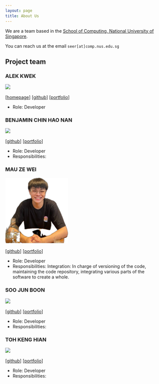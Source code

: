 ```yaml
---
layout: page
title: About Us
---
```


We are a team based in the [School of Computing, National University of Singapore](https://www.comp.nus.edu.sg).

You can reach us at the email `seer[at]comp.nus.edu.sg`

## Project team

### ALEK KWEK

<img src="images/johndoe.png" width="200px">

[[homepage](http://www.comp.nus.edu.sg/~damithch)]
[[github](https://github.com/AlekKwek18)]
[[portfolio](team/johndoe.md)]

* Role: Developer

### BENJAMIN CHIN HAO NAN

<img src="images/johndoe.png" width="200px">

[[github](https://github.com/Quasant)]
[[portfolio](team/johndoe.md)]

* Role: Developer
* Responsibilities: 

### MAU ZE WEI

<img src="images/wassilililily.png" width="200px">

[[github](https://github.com/wassilililily)] [[portfolio](team/johndoe.md)]

* Role: Developer
* Responsibilities: Integration: In charge of versioning of the code, maintaining the code repository, integrating various parts of the software to create a whole.

### SOO JUN BOON

<img src="images/johndoe.png" width="200px">

[[github](https://github.com/Green-Tea-123)]
[[portfolio](team/johndoe.md)]

* Role: Developer
* Responsibilities: 

### TOH KENG HIAN

<img src="images/johndoe.png" width="200px">

[[github](https://github.com/KengHian)]
[[portfolio](team/johndoe.md)]

* Role: Developer
* Responsibilities: 
